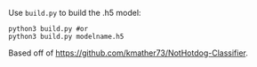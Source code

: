 Use `build.py` to build the .h5 model:

```
python3 build.py #or
python3 build.py modelname.h5
```

Based off of https://github.com/kmather73/NotHotdog-Classifier.